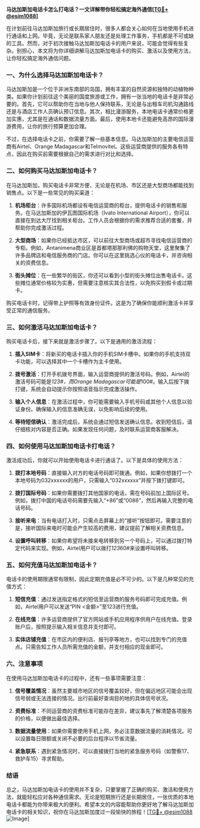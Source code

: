 **马达加斯加电话卡怎么打电话？一文详解带你轻松搞定海外通信[[TG💪+ @esim1088](https://t.me/s/esim1088)]**

在计划前往马达加斯加旅行或长期居住时，很多人都会关心如何在当地使用手机进行通话和上网。毕竟，无论是联系家人朋友还是处理工作事务，手机都是不可或缺的工具。然而，对于初次接触马达加斯加电话卡的用户来说，可能会觉得有些复杂。别担心，本文将为你详细讲解马达加斯加电话卡的购买、激活以及使用方法，让你轻松搞定海外通信问题。

### 一、为什么选择马达加斯加电话卡？

马达加斯加是一个位于非洲东南部的岛国，拥有丰富的自然资源和独特的动植物种类。如果你计划前往这个美丽的国度旅游或工作，拥有一张当地的电话卡是非常必要的。首先，它可以帮助你在当地与他人保持联系，无论是与出租车司机沟通路线还是与酒店工作人员确认预订信息。其次，相比漫游服务，本地电话卡通常价格更加实惠，尤其是在通话和数据流量方面。最后，使用本地卡还能避免高昂的国际漫游费用，让你的旅行预算更加合理。

不过，在选择电话卡之前，你需要了解一些基本信息。马达加斯加的主要电信运营商有Airtel、Orange Madagascar和Telmovitel。这些运营商提供的服务各有特点，因此在购买前需要根据自己的需求进行对比和选择。

### 二、如何购买马达加斯加电话卡？

在马达加斯加，购买电话卡非常方便，无论是在机场、市区还是大型商场都能找到销售点。以下是一些常见的购买渠道：

1. **机场柜台**：许多国际机场都设有电信运营商的柜台，提供电话卡的销售和服务。在马达加斯加的伊瓦图国际机场（Ivato International Airport），你可以直接在到达大厅找到相关柜台。工作人员会根据你的需求推荐合适的套餐，并帮助你完成激活过程。

2. **大型商场**：如果你已经抵达市区，可以前往大型商场或超市寻找电信运营商的专柜。例如，Antanimena商业区是首都塔那那利佛的购物天堂，这里聚集了许多品牌店和电信服务商的门店。你可以在这里挑选心仪的电话卡，并咨询相关的资费信息。

3. **街头摊位**：在一些繁华的街区，你还可以看到小型的街头摊位出售电话卡。这些摊位通常价格较为实惠，但需要注意核实其合法性，以免购买到假卡或过期卡。

购买电话卡时，记得带上护照等有效身份证件。这是为了确保你能顺利激活卡并享受正常的通信服务。

### 三、如何激活马达加斯加电话卡？

购买电话卡后，接下来就是激活步骤了。以下是通用的激活流程：

1. **插入SIM卡**：将新买的电话卡插入你的手机SIM卡槽中。如果你的手机支持双卡功能，可以选择其中一个卡槽作为主卡使用。

2. **拨号激活**：打开手机拨号界面，输入运营商提供的激活号码。例如，Airtel的激活号码可能是*123#，而Orange Madagascar可能是*100#。输入后按下拨打键，系统会自动提示你按照语音指示完成激活操作。

3. **输入个人信息**：在激活过程中，你可能需要输入手机号码或其他个人信息以验证身份。确保输入的信息准确无误，以免影响后续的使用。

4. **等待短信确认**：激活完成后，系统会通过短信发送确认信息。收到短信后，请仔细核对内容是否正确。如果发现任何问题，及时联系运营商客服解决。

### 四、如何使用马达加斯加电话卡打电话？

激活成功后，你就可以开始使用电话卡进行通话了。以下是具体的使用方法：

1. **拨打本地号码**：直接输入对方的电话号码即可拨通。例如，如果你想拨打一个本地号码为032xxxxxx的用户，只需输入“032xxxxxx”并按下拨打键即可。

2. **拨打国际号码**：如果你需要拨打其他国家的电话，需在号码前加上国际区号。例如，拨打中国的电话号码需要先输入“+86”或“0086”，然后再输入完整的电话号码。

3. **接听来电**：当有电话打入时，只需点击屏幕上的“接听”按钮即可。需要注意的是，接听国际来电时可能会产生较高的费用，建议提前了解相关资费信息。

4. **设置呼叫转移**：如果你希望将未接来电转移到另一个号码上，可以通过拨打特定代码来实现。例如，Airtel用户可以拨打*123*60#来设置呼叫转移。

### 五、如何充值马达加斯加电话卡？

电话卡的使用期限通常有限制，因此定期充值是必不可少的。以下是几种常见的充值方式：

1. **短信充值**：通过发送指定格式的短信至运营商的服务号码即可完成充值。例如，Airtel用户可以发送“PIN <金额>”至123进行充值。

2. **在线充值**：许多运营商提供了官方网站或手机应用程序供用户在线充值。登录账户后，按照提示输入相关信息并支付即可。

3. **实体店铺充值**：在市区内的便利店、报刊亭等地方，也可以找到专门的充值点。只需告知工作人员所需充值的金额，并支付相应的现金即可。

### 六、注意事项

在使用马达加斯加电话卡的过程中，还有一些事项需要注意：

1. **信号覆盖情况**：虽然主要城市地区的信号覆盖较好，但在偏远地区可能会出现信号弱或无法连接的情况。出行前最好查询目的地的具体信号状况。

2. **资费标准**：不同运营商的资费标准可能存在差异，建议事先了解清楚各项服务的价格，以便做出最佳选择。

3. **数据流量使用**：如果你需要使用手机上网，务必注意数据流量的消耗情况。可以设置每日限额或关闭不必要的后台程序以节省流量。

4. **紧急联系**：遇到紧急情况时，可以直接拨打当地的紧急服务号码（如警察17、救护车15）寻求帮助。

### 结语

总之，马达加斯加电话卡的使用并不复杂，只要掌握了正确的购买、激活和使用方法，就能轻松应对各种通信需求。无论是短期旅行还是长期居住，一张优质的本地电话卡都能为你带来极大的便利。希望本文的内容能帮助你更好地了解马达加斯加电话卡的相关知识，祝你在马达加斯加度过一段愉快的旅程！[[TG💪+ @esim1088](https://t.me/s/esim1088) ![Image](https://i.postimg.cc/4NQfJmqS/Snipaste-2025-05-13-00-14-12.png)]